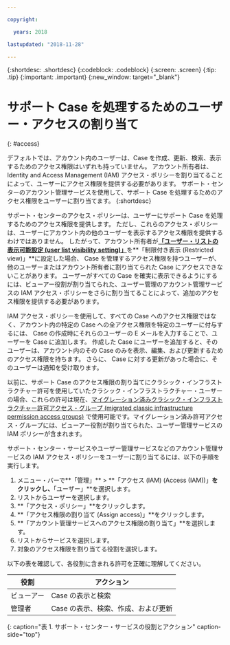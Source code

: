 ```yaml
---

copyright:

  years: 2018

lastupdated: "2018-11-28"

---
```



{:shortdesc: .shortdesc}
{:codeblock: .codeblock}
{:screen: .screen}
{:tip: .tip}
{:important: .important}
{:new_window: target="_blank"}

# サポート Case を処理するためのユーザー・アクセスの割り当て
{: #access}

デフォルトでは、アカウント内のユーザーは、Case を作成、更新、検索、表示するためのアクセス権限はいずれも持っていません。 アカウント所有者は、Identity and Access Management (IAM) アクセス・ポリシーを割り当てることによって、ユーザーにアクセス権限を提供する必要があります。 サポート・センターのアカウント管理サービスを使用して、サポート Case を処理するためのアクセス権限をユーザーに割り当てます。
{:shortdesc}

サポート・センターのアクセス・ポリシーは、ユーザーにサポート Case を処理するためのアクセス権限を提供します。 ただし、これらのアクセス・ポリシーは、ユーザーにアカウント内の他のユーザーを表示するアクセス権限を提供するわけではありません。 したがって、アカウント所有者が[**「ユーザー・リストの表示可能設定 (user list visibility setting)」**](/docs/iam/userlist.html#userlistview)を**「制限付き表示 (Restricted view)」**に設定した場合、 Case を管理するアクセス権限を持つユーザーが、他のユーザーまたはアカウント所有者に割り当てられた Case にアクセスできないことがあります。 ユーザーがすべての Case を確実に表示できるようにするには、ビューアー役割が割り当てられた、ユーザー管理のアカウント管理サービスの IAM アクセス・ポリシーをさらに割り当てることによって、追加のアクセス権限を提供する必要があります。 

IAM アクセス・ポリシーを使用して、すべての Case へのアクセス権限ではなく、アカウント内の特定の Case への全アクセス権限を特定のユーザーに付与するには、 Case の作成時にそれらのユーザーの E メールを入力することで、ユーザーを Case に追加します。 作成した Case にユーザーを追加すると、そのユーザーは、アカウント内のその Case のみを表示、編集、および更新するためのアクセス権限を持ちます。 さらに、 Case に対する更新があった場合に、そのユーザーは通知を受け取ります。

以前に、サポート Case のアクセス権限の割り当てにクラシック・インフラストラクチャー許可を使用していたクラシック・インフラストラクチャー・ユーザーの場合、これらの許可は現在、[マイグレーション済みクラシック・インフラストラクチャー許可アクセス・グループ (migrated classic infrastructure permission access groups)](/docs/iam/infrastructureaccess.html#predefined) で使用可能です。マイグレーション済み許可アクセス・グループには、ビューアー役割が割り当てられた、ユーザー管理サービスの IAM ポリシーが含まれます。

サポート・センター・サービスやユーザー管理サービスなどのアカウント管理サービスの IAM アクセス・ポリシーをユーザーに割り当てるには、以下の手順を実行します。

1. メニュー・バーで**「管理」** &gt; **「アクセス (IAM) (Access (IAM))」**をクリックし、**「ユーザー」**を選択します。
2. リストからユーザーを選択します。
3. **「アクセス・ポリシー」**をクリックします。
4. **「アクセス権限の割り当て (Assign access)」**をクリックします。
5. **「アカウント管理サービスへのアクセス権限の割り当て」**を選択します。
6. リストからサービスを選択します。 
5. 対象のアクセス権限を割り当てる役割を選択します。

以下の表を確認して、各役割に含まれる許可を正確に理解してください。

| 役割 | アクション | 
|--------|---------------|
|ビューアー  | Case の表示と検索 |
|管理者 | Case の表示、検索、作成、および更新|
{: caption="表 1. サポート・センター・サービスの役割とアクション" caption-side="top"}

